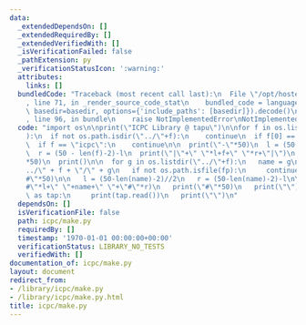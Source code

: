 ```yaml
---
data:
  _extendedDependsOn: []
  _extendedRequiredBy: []
  _extendedVerifiedWith: []
  _isVerificationFailed: false
  _pathExtension: py
  _verificationStatusIcon: ':warning:'
  attributes:
    links: []
  bundledCode: "Traceback (most recent call last):\n  File \"/opt/hostedtoolcache/Python/3.9.1/x64/lib/python3.9/site-packages/onlinejudge_verify/documentation/build.py\"\
    , line 71, in _render_source_code_stat\n    bundled_code = language.bundle(stat.path,\
    \ basedir=basedir, options={'include_paths': [basedir]}).decode()\n  File \"/opt/hostedtoolcache/Python/3.9.1/x64/lib/python3.9/site-packages/onlinejudge_verify/languages/python.py\"\
    , line 96, in bundle\n    raise NotImplementedError\nNotImplementedError\n"
  code: "import os\n\nprint(\"ICPC Library @ tapu\")\n\nfor f in os.listdir(\"..\"\
    ):\n  if not os.path.isdir(\"../\"+f):\n    continue\n  if f[0] == '.':\n    continue\n\
    \  if f == \"icpc\":\n    continue\n\n  print(\"-\"*50)\n  l = (50 - len(f)-2)//2\n\
    \  r = (50 - len(f)-2)-l\n  print(\"|\"+\" \"*l+f+\" \"*r+\"|\")\n  print(\"-\"\
    *50)\n  print()\n\n  for g in os.listdir(\"../\"+f):\n   name = g\n   fp = \"\
    ../\" + f + \"/\" + g\n   if not os.path.isfile(fp):\n     continue\n\n   print(\"\
    #\"*50)\n\n   l = (50-len(name)-2)//2\n   r = (50-len(name)-2)-l\n\n   print(\"\
    #\"*l+\" \"+name+\" \"+\"#\"*r)\n   print(\"#\"*50)\n   print(\"\")\n   with open(fp)\
    \ as tap:\n     print(tap.read())\n   print(\"\")\n"
  dependsOn: []
  isVerificationFile: false
  path: icpc/make.py
  requiredBy: []
  timestamp: '1970-01-01 00:00:00+00:00'
  verificationStatus: LIBRARY_NO_TESTS
  verifiedWith: []
documentation_of: icpc/make.py
layout: document
redirect_from:
- /library/icpc/make.py
- /library/icpc/make.py.html
title: icpc/make.py
---
```

